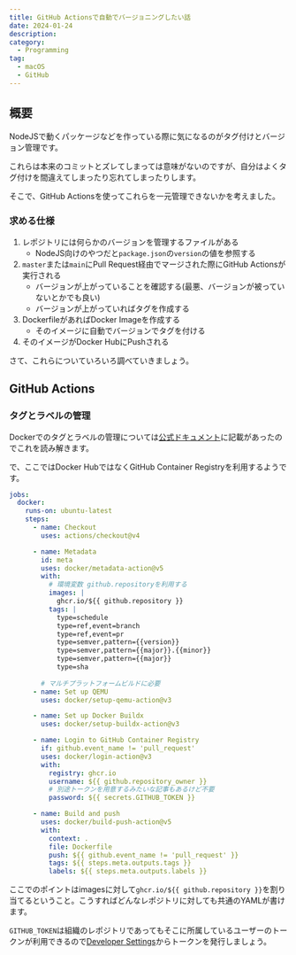 ```yaml
---
title: GitHub Actionsで自動でバージョニングしたい話 
date: 2024-01-24
description: 
category:
  - Programming
tag:
  - macOS
  - GitHub
---
```


## 概要

NodeJSで動くパッケージなどを作っている際に気になるのがタグ付けとバージョン管理です。

これらは本来のコミットとズレてしまっては意味がないのですが、自分はよくタグ付けを間違えてしまったり忘れてしまったりします。

そこで、GitHub Actionsを使ってこれらを一元管理できないかを考えました。

### 求める仕様

1. レポジトリには何らかのバージョンを管理するファイルがある
    - NodeJS向けのやつだと`package.json`の`version`の値を参照する
2. `master`または`main`にPull Request経由でマージされた際にGitHub Actionsが実行される
    - バージョンが上がっていることを確認する(最悪、バージョンが被っていないとかでも良い)
    - バージョンが上がっていればタグを作成する
3. DockerfileがあればDocker Imageを作成する
    - そのイメージに自動でバージョンでタグを付ける
4. そのイメージがDocker HubにPushされる

さて、これらについていろいろ調べていきましょう。

## GitHub Actions


### タグとラベルの管理

Dockerでのタグとラベルの管理については[公式ドキュメント](https://docs.docker.com/build/ci/github-actions/manage-tags-labels/)に記載があったのでこれを読み解きます。

で、ここではDocker HubではなくGitHub Container Registryを利用するようです。

```yaml
jobs:
  docker:
    runs-on: ubuntu-latest
    steps:
      - name: Checkout
        uses: actions/checkout@v4

      - name: Metadata
        id: meta
        uses: docker/metadata-action@v5
        with:
          # 環境変数 github.repositoryを利用する
          images: |
            ghcr.io/${{ github.repository }}
          tags: |
            type=schedule
            type=ref,event=branch
            type=ref,event=pr
            type=semver,pattern={{version}}
            type=semver,pattern={{major}}.{{minor}}
            type=semver,pattern={{major}}
            type=sha
    
        # マルチプラットフォームビルドに必要
      - name: Set up QEMU
        uses: docker/setup-qemu-action@v3

      - name: Set up Docker Buildx
        uses: docker/setup-buildx-action@v3

      - name: Login to GitHub Container Registry
        if: github.event_name != 'pull_request'
        uses: docker/login-action@v3
        with:
          registry: ghcr.io
          username: ${{ github.repository_owner }}
          # 別途トークンを用意するみたいな記事もあるけど不要
          password: ${{ secrets.GITHUB_TOKEN }}

      - name: Build and push
        uses: docker/build-push-action@v5
        with:
          context: .
          file: Dockerfile
          push: ${{ github.event_name != 'pull_request' }}
          tags: ${{ steps.meta.outputs.tags }}
          labels: ${{ steps.meta.outputs.labels }}
```

ここでのポイントはimagesに対して`ghcr.io/${{ github.repository }}`を割り当てるということ。こうすればどんなレポジトリに対しても共通のYAMLが書けます。

`GITHUB_TOKEN`は組織のレポジトリであってもそこに所属しているユーザーのトークンが利用できるので[Developer Settings](https://github.com/settings/tokens)からトークンを発行しましょう。